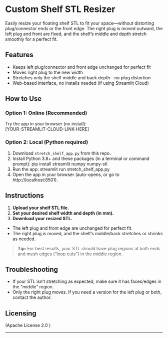 # Custom Shelf STL Resizer

Easily resize your floating shelf STL to fit your space—without distorting plug/connector ends or the front edge. The right plug is moved outward, the left plug and front are fixed, and the shelf’s middle and depth stretch smoothly for a perfect fit.

## Features

- Keeps left plug/connector and front edge unchanged for perfect fit
- Moves right plug to the new width
- Stretches only the shelf middle and back depth—no plug distortion
- Web-based interface, no installs needed (if using Streamlit Cloud)

## How to Use

### Option 1: Online (Recommended)
Try the app in your browser (no install):  
[YOUR-STREAMLIT-CLOUD-LINK-HERE]

### Option 2: Local (Python required)
1. Download `stretch_shelf_app.py` from this repo.
2. Install Python 3.8+ and these packages (in a terminal or command prompt): pip install streamlit numpy numpy-stl
3. Run the app: streamlit run stretch_shelf_app.py
4. Open the app in your browser (auto-opens, or go to http://localhost:8501).

## Instructions

1. **Upload your shelf STL file.**
2. **Set your desired shelf width and depth (in mm).**
3. **Download your resized STL.**
 - The left plug and front edge are unchanged for perfect fit.
 - The right plug is moved, and the shelf’s middle/back stretches or shrinks as needed.

> **Tip:** For best results, your STL should have plug regions at both ends and mesh edges (“loop cuts”) in the middle region.

## Troubleshooting

- If your STL isn’t stretching as expected, make sure it has faces/edges in the “middle” region.
- Only the right plug moves. If you need a version for the left plug or both, contact the author.

## Licensing

(Apache License 2.0 )

---


